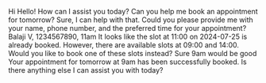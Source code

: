 Hi
Hello! How can I assist you today?
Can you help me book an appointment for tomorrow?
Sure, I can help with that. Could you please provide me with your name, phone number, and the preferred time for your appointment?
Balaji V, 1234567890, 11am
It looks like the slot at 11:00 on 2024-07-25 is already booked. However, there are available slots at 09:00 and 14:00. Would you like to book one of these slots instead?
Sure 9am would be good
Your appointment for tomorrow at 9am has been successfully booked. Is there anything else I can assist you with today?